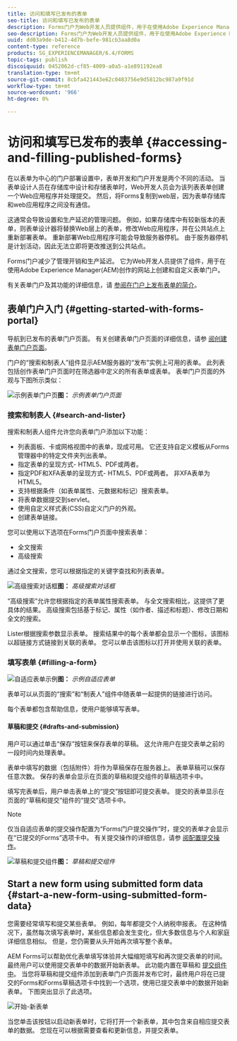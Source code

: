 ```yaml
---
title: 访问和填写已发布的表单
seo-title: 访问和填写已发布的表单
description: Forms门户为Web开发人员提供组件，用于在使用Adobe Experience Manager(AEM)创作的网站上创建和自定义表单门户。
seo-description: Forms门户为Web开发人员提供组件，用于在使用Adobe Experience Manager(AEM)创作的网站上创建和自定义表单门户。
uuid: dd03a9de-b412-4d7b-befe-981cb3aa8d0a
content-type: reference
products: SG_EXPERIENCEMANAGER/6.4/FORMS
topic-tags: publish
discoiquuid: 0452062d-cf85-4009-a0a5-a1e891192ea8
translation-type: tm+mt
source-git-commit: 8cbfa421443e62c0483756e9d5812bc987a9f91d
workflow-type: tm+mt
source-wordcount: '966'
ht-degree: 0%

---
```



# 访问和填写已发布的表单 {#accessing-and-filling-published-forms}

在以表单为中心的门户部署设置中，表单开发和门户开发是两个不同的活动。 当表单设计人员在存储库中设计和存储表单时，Web开发人员会为该列表表单创建一个Web应用程序并处理提交。 然后，将Forms复制到web层，因为表单存储库和web应用程序之间没有通信。

这通常会导致设置和生产延迟的管理问题。 例如，如果存储库中有较新版本的表单，则表单设计器将替换Web层上的表单，修改Web应用程序，并在公共站点上重新部署表单。 重新部署Web应用程序可能会导致服务器停机。 由于服务器停机是计划活动，因此无法立即将更改推送到公共站点。

Forms门户减少了管理开销和生产延迟。 它为Web开发人员提供了组件，用于在使用Adobe Experience Manager(AEM)创作的网站上创建和自定义表单门户。

有关表单门户及其功能的详细信息，请 [参阅在门户上发布表单的简介](/help/forms/using/introduction-publishing-forms.md)。

## 表单门户入门 {#getting-started-with-forms-portal}

导航到已发布的表单门户页面。 有关创建表单门户页面的详细信息，请参 [阅创建表单门户页面](/help/forms/using/creating-form-portal-page.md)。

门户的“搜索和制表人”组件显示AEM服务器的“发布”实例上可用的表单。 此列表包括创作表单门户页面时在筛选器中定义的所有表单或表单。 表单门户页面的外观与下图所示类似：

![示例表单门户页 ](assets/forms-portal-page.png)**图：** *示例表单门户页面*

### 搜索和制表人 {#search-and-lister}

搜索和制表人组件允许您向表单门户添加以下功能：

* 列表面板、卡或网格视图中的表单，现成可用。 它还支持自定义模板从Forms管理器中的特定文件夹列出表单。
* 指定表单的呈现方式- HTML5、PDF或两者。
* 指定PDF和XFA表单的呈现方式- HTML5、PDF或两者。 非XFA表单为HTML5。
* 支持根据条件（如表单属性、元数据和标记）搜索表单。
* 将表单数据提交到servlet。
* 使用自定义样式表(CSS)自定义门户的外观。
* 创建表单链接。

您可以使用以下选项在Forms门户页面中搜索表单：

* 全文搜索
* 高级搜索

通过全文搜索，您可以根据指定的关键字查找和列表表单。

![高级搜索对话框](assets/search-panel.png)**图：** *高级搜索对话框*

“高级搜索”允许您根据指定的表单属性搜索表单。 与全文搜索相比，这提供了更具体的结果。 高级搜索包括基于标记、属性（如作者、描述和标题）、修改日期和全文的搜索。

Lister根据搜索参数显示表单。 搜索结果中的每个表单都会显示一个图标，该图标以超链接方式链接到关联的表单。 您可以单击该图标以打开并使用关联的表单。

### 填写表单 {#filling-a-form}

![自适应表单示例](assets/filling_a_form.png)**图：** *示例自适应表单*

表单可以从页面的“搜索”和“制表人”组件中随表单一起提供的链接进行访问。

每个表单都包含帮助信息，使用户能够填写表单。

#### 草稿和提交 {#drafts-and-submission}

用户可以通过单击“保存”按钮来保存表单的草稿。 这允许用户在提交表单之前的一段时间内处理表单。

表单中填写的数据（包括附件）将作为草稿保存在服务器上。 表单草稿可以保存任意次数。 保存的表单会显示在页面的草稿和提交组件的草稿选项卡中。

填写完表单后，用户单击表单上的“提交”按钮即可提交表单。 提交的表单显示在页面的“草稿和提交”组件的“提交”选项卡中。

>[!NOTE]
>
>仅当自适应表单的提交操作配置为“Forms门户提交操作”时，提交的表单才会显示在“已提交的Forms”选项卡中。 有关提交操作的详细信息，请参 [阅配置提交操作](/help/forms/using/configuring-submit-actions.md)。

![草稿和提交组件](assets/draft-submission.png)**图：** *草稿和提交组件*

## Start a new form using submitted form data {#start-a-new-form-using-submitted-form-data}

您需要经常填写和提交某些表单。 例如，每年都提交个人纳税申报表。 在这种情况下，虽然每次填写表单时，某些信息都会发生变化，但大多数信息与个人和家庭详细信息相似。 但是，您仍需要从头开始再次填写整个表单。

AEM Forms可以帮助优化表单填写体验并大幅缩短填写和再次提交表单的时间。 最终用户可以使用提交表单中的数据开始新表单。 此功能内置在草稿和 [提交组件中](/help/forms/using/draft-submission-component.md)。 当您将草稿和提交组件添加到表单门户页面并发布它时，最终用户将在已提交的Forms和Forms草稿选项卡中找到一个选项，使用已提交表单中的数据开始新表单。 下图突出显示了此选项。

![开始-新表单](assets/start-a-new-form.png)

当您单击该按钮以启动新表单时，它将打开一个新表单，其中包含来自相应提交表单的数据。 您现在可以根据需要查看和更新信息，并提交表单。
